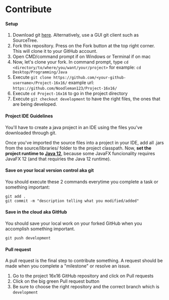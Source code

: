 # Contribute

#### Setup
1. Download git [here](https://git-scm.com/downloads). Alternatively, use a GUI git client such as SourceTree.
2. Fork this repository. Press on the Fork button at the top right corner. This will clone it to your GitHub account.
3. Open CMD/command prompt if on Windows or Terminal if on mac
4. Now, let's clone your fork. In command prompt, type ```cd <directory/to/where/you/want/your/project>``` for example: ```cd Desktop/Programming/Java```
5. Execute ```git clone https://github.com/<your-github-username>/Project-16x16/``` example url: ```https://github.com/Noodleman123/Project-16x16/```
6. Execute ```cd Project-16x16``` to go in the project directory
7. Execute ```git checkout development``` to have the right files, the ones that are being developed.

#### Project IDE Guidelines
You'll have to create a java project in an IDE using the files you've downloaded through git.

Once you've imported the source files into a project in your IDE, add all .jars from the source/libraries/ folder to the project classpath. Now, **set the project runtime to** [**Java 12**](https://jdk.java.net/12/), because some JavaFX funcionality requires JavaFX 12 (and that requiries the Java 12 runtime).

#### Save on your local version control aka git
You should execute these 2 commands everytime you complete a task or something important:
```
git add .
git commit -m "description telling what you modified/added"
```

#### Save in the cloud aka GitHub
You should save your local work on your forked GitHub when you accomplish something important.
```
git push development
```

#### Pull request
A pull request is the final step to contribute something. A request should be made when you complete a "milestone" or resolve an issue.
1. Go to the project 16x16 GitHub repository and click on Pull requests
2. Click on the big green Pull request button
3. Be sure to choose the right repository and the correct branch which is `development`

